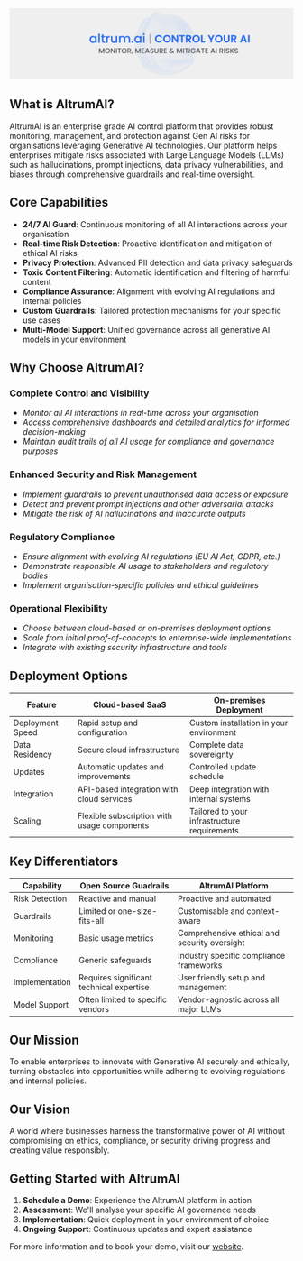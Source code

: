 ![AltrumAI](./altrumai.png)

## **What is AltrumAI?**

AltrumAI is an enterprise grade AI control platform that provides robust monitoring, management, and protection against Gen AI risks for organisations leveraging Generative AI technologies. Our platform helps enterprises mitigate risks associated with Large Language Models (LLMs) such as hallucinations, prompt injections, data privacy vulnerabilities, and biases through comprehensive guardrails and real-time oversight.

## **Core Capabilities**

- **24/7 AI Guard**: Continuous monitoring of all AI interactions across your organisation
- **Real-time Risk Detection**: Proactive identification and mitigation of ethical AI risks  
- **Privacy Protection**: Advanced PII detection and data privacy safeguards
- **Toxic Content Filtering**: Automatic identification and filtering of harmful content
- **Compliance Assurance**: Alignment with evolving AI regulations and internal policies
- **Custom Guardrails**: Tailored protection mechanisms for your specific use cases
- **Multi-Model Support**: Unified governance across all generative AI models in your environment

## **Why Choose AltrumAI?**

### **Complete Control and Visibility**
- *Monitor all AI interactions in real-time across your organisation*
- *Access comprehensive dashboards and detailed analytics for informed decision-making*
- *Maintain audit trails of all AI usage for compliance and governance purposes*

### **Enhanced Security and Risk Management**
- *Implement guardrails to prevent unauthorised data access or exposure*
- *Detect and prevent prompt injections and other adversarial attacks*
- *Mitigate the risk of AI hallucinations and inaccurate outputs*

### **Regulatory Compliance**
- *Ensure alignment with evolving AI regulations (EU AI Act, GDPR, etc.)*
- *Demonstrate responsible AI usage to stakeholders and regulatory bodies*
- *Implement organisation-specific policies and ethical guidelines*

### **Operational Flexibility**
- *Choose between cloud-based or on-premises deployment options*
- *Scale from initial proof-of-concepts to enterprise-wide implementations*
- *Integrate with existing security infrastructure and tools*

## **Deployment Options**

| Feature | Cloud-based SaaS | On-premises Deployment |
|---------|-----------------|------------------------|
| Deployment Speed | Rapid setup and configuration | Custom installation in your environment |
| Data Residency | Secure cloud infrastructure | Complete data sovereignty |
| Updates | Automatic updates and improvements | Controlled update schedule |
| Integration | API-based integration with cloud services | Deep integration with internal systems |
| Scaling | Flexible subscription with usage components | Tailored to your infrastructure requirements |

## **Key Differentiators**

| Capability | Open Source Guadrails                    | AltrumAI Platform                            |
|------------|------------------------------------------|----------------------------------------------|
| Risk Detection | Reactive and manual                      | Proactive and automated                      |
| Guardrails | Limited or one-size-fits-all             | Customisable and context-aware               |
| Monitoring | Basic usage metrics                      | Comprehensive ethical and security oversight |
| Compliance | Generic safeguards                       | Industry specific compliance frameworks      |
| Implementation | Requires significant technical expertise | User friendly setup and management           |
| Model Support | Often limited to specific vendors        | Vendor-agnostic across all major LLMs        |

## **Our Mission**

To enable enterprises to innovate with Generative AI securely and ethically, turning obstacles into opportunities while adhering to evolving regulations and internal policies.

## **Our Vision**

A world where businesses harness the transformative power of AI without compromising on ethics, compliance, or security driving progress and creating value responsibly.

## **Getting Started with AltrumAI**

1. **Schedule a Demo**: Experience the AltrumAI platform in action
2. **Assessment**: We'll analyse your specific AI governance needs
3. **Implementation**: Quick deployment in your environment of choice
4. **Ongoing Support**: Continuous updates and expert assistance

For more information and to book your demo, visit our [website](https://www.altrum.ai).